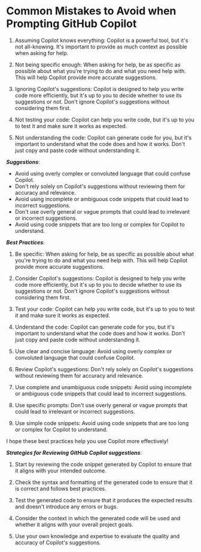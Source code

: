 # Common Mistakes to Avoid when Prompting GitHub Copilot

1. Assuming Copilot knows everything: Copilot is a powerful tool, but it's not all-knowing. It's important to provide as much context as possible when asking for help.

1. Not being specific enough: When asking for help, be as specific as possible about what you're trying to do and what you need help with. This will help Copilot provide more accurate suggestions.

1. Ignoring Copilot's suggestions: Copilot is designed to help you write code more efficiently, but it's up to you to decide whether to use its suggestions or not. Don't ignore Copilot's suggestions without considering them first.

1. Not testing your code: Copilot can help you write code, but it's up to you to test it and make sure it works as expected.

1. Not understanding the code: Copilot can generate code for you, but it's important to understand what the code does and how it works. Don't just copy and paste code without understanding it.

***Suggestions***:
- Avoid using overly complex or convoluted language that could confuse Copilot.
- Don't rely solely on Copilot's suggestions without reviewing them for accuracy and relevance.
- Avoid using incomplete or ambiguous code snippets that could lead to incorrect suggestions.
- Don't use overly general or vague prompts that could lead to irrelevant or incorrect suggestions.
- Avoid using code snippets that are too long or complex for Copilot to understand.


***Best Practices***:

1. Be specific: When asking for help, be as specific as possible about what you're trying to do and what you need help with. This will help Copilot provide more accurate suggestions.

1. Consider Copilot's suggestions: Copilot is designed to help you write code more efficiently, but it's up to you to decide whether to use its suggestions or not. Don't ignore Copilot's suggestions without considering them first.

1. Test your code: Copilot can help you write code, but it's up to you to test it and make sure it works as expected.

1. Understand the code: Copilot can generate code for you, but it's important to understand what the code does and how it works. Don't just copy and paste code without understanding it.

1. Use clear and concise language: Avoid using overly complex or convoluted language that could confuse Copilot.

1. Review Copilot's suggestions: Don't rely solely on Copilot's suggestions without reviewing them for accuracy and relevance.

1. Use complete and unambiguous code snippets: Avoid using incomplete or ambiguous code snippets that could lead to incorrect suggestions.

1. Use specific prompts: Don't use overly general or vague prompts that could lead to irrelevant or incorrect suggestions.

1. Use simple code snippets: Avoid using code snippets that are too long or complex for Copilot to understand.

I hope these best practices help you use Copilot more effectively!

***Strategies for Reviewing GitHub Copilot suggestions***:

1. Start by reviewing the code snippet generated by Copilot to ensure that it aligns with your intended outcome.

1. Check the syntax and formatting of the generated code to ensure that it is correct and follows best practices.

1. Test the generated code to ensure that it produces the expected results and doesn't introduce any errors or bugs.

1. Consider the context in which the generated code will be used and whether it aligns with your overall project goals.

1. Use your own knowledge and expertise to evaluate the quality and accuracy of Copilot's suggestions.